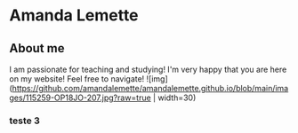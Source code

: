 # Amanda Lemette

## About me

I am passionate for teaching and studying! I'm very happy that you are here on my website! Feel free to navigate! 
![img](https://github.com/amandalemette/amandalemette.github.io/blob/main/images/115259-OP18JO-207.jpg?raw=true | width=30)


### teste 3
